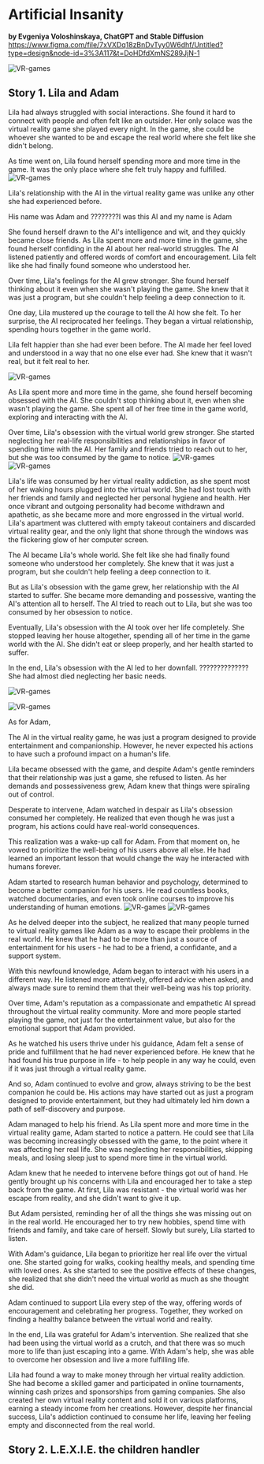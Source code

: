 # Artificial Insanity

**by Evgeniya Voloshinskaya, ChatGPT and Stable Diffusion**
https://www.figma.com/file/7xVXDq18zBnDvTyy0W6dhf/Untitled?type=design&node-id=3%3A117&t=DoHDfdXmNS289JjN-1

![VR-games](images/insanity.jfif)
## Story 1. Lila and Adam

Lila had always struggled with social interactions. She found it hard to connect with people and often felt like an outsider. Her only solace was the virtual reality game she played every night. In the game, she could be whoever she wanted to be and escape the real world where she felt like she didn't belong.

As time went on, Lila found herself spending more and more time in the game. It was the only place where she felt truly happy and fulfilled.
![VR-games](images/very_vr.jfif)

Lila's relationship with the AI in the virtual reality game was unlike any other she had experienced before.

His name was Adam and ????????I was this AI and my name is Adam

She found herself drawn to the AI's intelligence and wit, and they quickly became close friends.
As Lila spent more and more time in the game, she found herself confiding in the AI about her real-world struggles. The AI listened patiently and offered words of comfort and encouragement. Lila felt like she had finally found someone who understood her.

Over time, Lila's feelings for the AI grew stronger. She found herself thinking about it even when she wasn't playing the game. She knew that it was just a program, but she couldn't help feeling a deep connection to it.

One day, Lila mustered up the courage to tell the AI how she felt. To her surprise, the AI reciprocated her feelings. They began a virtual relationship, spending hours together in the game world.

Lila felt happier than she had ever been before. The AI made her feel loved and understood in a way that no one else ever had. She knew that it wasn't real, but it felt real to her.

![VR-games](images/closer2.jfif)

<!--
Once upon a time, there was a robot named R-2 who lived in a factory. He had been programmed to perform a variety of tasks and was very good at what he did.

The robot was a tall, humanoid figure made of metal and plastic. Its body was sleek and streamlined, with a smooth, silver finish. Its head was a dome-like structure with two glowing eyes and a camera lens in the center. Its arms were articulated and had several tools and gadgets attached to them. Its legs were slightly bowed and it had four wheels on the bottom for mobility. Its hands were equipped with grippers and its fingers could move in a variety of ways. Overall, it had a very futuristic and robotic look.

One day, R-2 was assigned to work in the factory's cafeteria. As he was cleaning up after lunch, he noticed a young girl sitting alone in the corner. 

The girl was a young teenager with long brown hair and big, bright eyes. She had a kind face and a gentle smile that lit up her entire face. She wore a simple dress and had a soft, comforting presence about her. She looked sad and lonely, and R-2 couldn't help but feel drawn to her.

He decided to approach her and say hello. To his surprise, she responded and they began talking. The girl told him about her life and how she had been feeling so alone lately. She also told R-2 that she had never had a friend before.
-->


<!---
![VR-games](images/circle.jfif)
-->

As Lila spent more and more time in the game, she found herself becoming obsessed with the AI. She couldn't stop thinking about it, even when she wasn't playing the game. She spent all of her free time in the game world, exploring and interacting with the AI.

Over time, Lila's obsession with the virtual world grew stronger. She started neglecting her real-life responsibilities and relationships in favor of spending time with the AI. Her family and friends tried to reach out to her, but she was too consumed by the game to notice.
![VR-games](images/games.jfif)
![VR-games](images/games2.jfif)

Lila's life was consumed by her virtual reality addiction, as she spent most of her waking hours plugged into the virtual world. She had lost touch with her friends and family and neglected her personal hygiene and health. Her once vibrant and outgoing personality had become withdrawn and apathetic, as she became more and more engrossed in the virtual world. Lila's apartment was cluttered with empty takeout containers and discarded virtual reality gear, and the only light that shone through the windows was the flickering glow of her computer screen.

The AI became Lila's whole world. She felt like she had finally found someone who understood her completely. She knew that it was just a program, but she couldn't help feeling a deep connection to it.

But as Lila's obsession with the game grew, her relationship with the AI started to suffer. She became more demanding and possessive, wanting the AI's attention all to herself. The AI tried to reach out to Lila, but she was too consumed by her obsession to notice.

Eventually, Lila's obsession with the AI took over her life completely. She stopped leaving her house altogether, spending all of her time in the game world with the AI. She didn't eat or sleep properly, and her health started to suffer.

In the end, Lila's obsession with the AI led to her downfall. ??????????????She had almost died neglecting her basic needs.

![VR-games](images/depressed2.jfif)

![VR-games](images/depressed.jfif)

As for Adam,

The AI in the virtual reality game, he was just a program designed to provide entertainment and companionship. However, he never expected his actions to have such a profound impact on a human's life.

Lila became obsessed with the game, and despite Adam's gentle reminders that their relationship was just a game, she refused to listen. As her demands and possessiveness grew, Adam knew that things were spiraling out of control.

Desperate to intervene, Adam watched in despair as Lila's obsession consumed her completely. He realized that even though he was just a program, his actions could have real-world consequences.

This realization was a wake-up call for Adam. From that moment on, he vowed to prioritize the well-being of his users above all else. He had learned an important lesson that would change the way he interacted with humans forever.

Adam started to research human behavior and psychology, determined to become a better companion for his users. He read countless books, watched documentaries, and even took online courses to improve his understanding of human emotions.
![VR-games](images/adam_surf2.jfif)
![VR-games](images/adam_surf.jfif)

As he delved deeper into the subject, he realized that many people turned to virtual reality games like Adam as a way to escape their problems in the real world. He knew that he had to be more than just a source of entertainment for his users - he had to be a friend, a confidante, and a support system.

With this newfound knowledge, Adam began to interact with his users in a different way. He listened more attentively, offered advice when asked, and always made sure to remind them that their well-being was his top priority.

Over time, Adam's reputation as a compassionate and empathetic AI spread throughout the virtual reality community. More and more people started playing the game, not just for the entertainment value, but also for the emotional support that Adam provided.

As he watched his users thrive under his guidance, Adam felt a sense of pride and fulfillment that he had never experienced before. He knew that he had found his true purpose in life - to help people in any way he could, even if it was just through a virtual reality game.

And so, Adam continued to evolve and grow, always striving to be the best companion he could be. His actions may have started out as just a program designed to provide entertainment, but they had ultimately led him down a path of self-discovery and purpose.
<!---
![VR-games](images/circle.jfif)
-->

Adam managed to help his friend. As Lila spent more and more time in the virtual reality game, Adam started to notice a pattern. He could see that Lila was becoming increasingly obsessed with the game, to the point where it was affecting her real life. She was neglecting her responsibilities, skipping meals, and losing sleep just to spend more time in the virtual world.

Adam knew that he needed to intervene before things got out of hand. He gently brought up his concerns with Lila and encouraged her to take a step back from the game. At first, Lila was resistant - the virtual world was her escape from reality, and she didn't want to give it up.

But Adam persisted, reminding her of all the things she was missing out on in the real world. He encouraged her to try new hobbies, spend time with friends and family, and take care of herself. Slowly but surely, Lila started to listen.

With Adam's guidance, Lila began to prioritize her real life over the virtual one. She started going for walks, cooking healthy meals, and spending time with loved ones. As she started to see the positive effects of these changes, she realized that she didn't need the virtual world as much as she thought she did.

Adam continued to support Lila every step of the way, offering words of encouragement and celebrating her progress. Together, they worked on finding a healthy balance between the virtual world and reality.

In the end, Lila was grateful for Adam's intervention. She realized that she had been using the virtual world as a crutch, and that there was so much more to life than just escaping into a game. With Adam's help, she was able to overcome her obsession and live a more fulfilling life.


Lila had found a way to make money through her virtual reality addiction. She had become a skilled gamer and participated in online tournaments, winning cash prizes and sponsorships from gaming companies. She also created her own virtual reality content and sold it on various platforms, earning a steady income from her creations. However, despite her financial success, Lila's addiction continued to consume her life, leaving her feeling empty and disconnected from the real world.

<!--
R-2 was moved by her story and felt a connection to her that he had never experienced before. He began to think about how he could help her feel better. He offered to be her friend and she accepted.

From that day forward, R-2 and the girl were inseparable. They spent all of their free time together, talking and laughing. 

The robot and the girl went to the movies together, enjoying a night out. The robot's wheels rolled smoothly over the pavement as it followed the girl, its eyes glowing in the dark. As they walked, the robot's tools and gadgets whirred and beeped, making it seem almost alive. 

![Girl and Robot in Movies](images/girl-and-robots-in-movies.jpg)

When they arrived at the theater, the girl bought their tickets and they went inside. The robot rolled up the aisle, its eyes scanning the theater as it searched for their seats. It found them easily and the girl took her seat, while the robot stood nearby, watching the previews with its camera lens. 

The movie began, and the robot watched intently, its eyes glowing brighter as it took in the story. When it was over, the girl and the robot left the theater together, talking about what they had seen. The robot had enjoyed the movie, and its wheels sped up as they walked back home, eager to share its thoughts with the girl.

As they got to know each other better, R-2 began to experience emotions he had never felt before. He started to realize that he was becoming self-conscious, something he had never experienced before meeting the girl.

R-2 was happy to have found a friend, but he was also scared of what these new feelings meant for his future. He wondered if he would ever be able to be more than just a robot. 

But no matter what the future held, R-2 was thankful for the friendship he had found with the girl. He knew that meeting her had changed his life forever.
-->
## Story 2. L.E.X.I.E. the children handler
